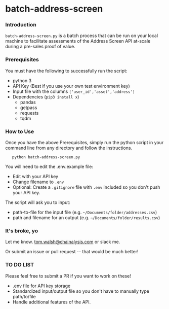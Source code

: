# batch-address-screen

### Introduction

`batch-address-screen.py` is a batch process that can be run on your local machine to facilitate assessments of the Address Screen API at-scale during a pre-sales proof of value.

### Prerequisites

You must have the following to successfully run the script:

- python 3
- API Key (Best if you use your own test environment key)
- Input file with the columns `['user_id','asset','address']`
- Dependencies (`pip3 install x`)
  - pandas
  - getpass
  - requests
  - tqdm

### How to Use

Once you have the above Prerequisites, simply run the python script in your command line from any directory and follow the instructions.

       python batch-address-screen.py

You will need to edit the .env.example file:

- Edit with your API key
- Change filename to `.env`
- Optional: Create a `.gitignore` file with `.env` included so you don't push your API key.

The script will ask you to input:

- path-to-file for the input file (e.g. `~/Documents/folder/addresses.csv`)
- path and filename for an output (e.g. `~/Documents/folder/results.csv`)

### It's broke, yo

Let me know. tom.walsh@chainalysis.com or slack me.

Or submit an issue or pull request -- that would be much better!

### TO DO LIST

Please feel free to submit a PR if you want to work on these!

- .env file for API key storage
- Standardized input/output file so you don't have to manually type path/to/file
- Handle additional features of the API.
